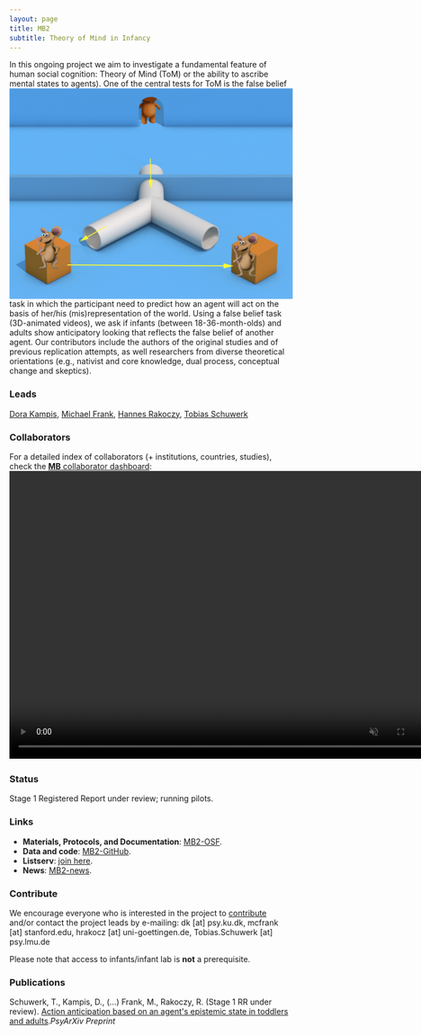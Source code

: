 ```yaml
---
layout: page
title: MB2
subtitle: Theory of Mind in Infancy
---
```


<!--
To-do:
- grant from germany?
- check status;
- publications: where the registred report is archived?
- add collaborators map.
-->

In this ongoing project we aim to investigate a fundamental feature of human social cognition: Theory of Mind (ToM) or the ability to ascribe mental states to agents). <img style="float: right;" src="/assets/img/MB2_design.png"> One of the central tests for ToM is the false belief task in which the participant need to predict how an agent will act on the basis of her/his (mis)representation of the world. Using a false belief task (3D-animated videos), we ask if infants (between 18-36-month-olds) and adults show anticipatory looking that reflects the false belief of another agent. Our contributors include the authors of the original studies and of previous replication attempts, as well researchers from diverse theoretical orientations (e.g., nativist and core knowledge, dual process, conceptual change and skeptics).

### Leads
[Dora Kampis](https://psychology.ku.dk/staff/academic_staff/?pure=en%2Fpersons%2Fdora-kampis(94aa17eb-739f-486e-a280-4a76aa4d38a7).html),  [Michael Frank](https://web.stanford.edu/~mcfrank/), [Hannes Rakoczy](https://www.psych.uni-goettingen.de/en/development/team/rakoczy-hannes), [Tobias Schuwerk](https://www.psy.lmu.de/epp/personen/wiss_ma/tobias_schuwerk/)

### Collaborators
For a detailed index of collaborators (+ institutions, countries, studies), check the [**MB** collaborator dashboard](https://rodrigodalben.shinyapps.io/shiny_mb_map/): <video muted autoplay="autoplay" loop="loop" width="768" height="512">
    <source src="/assets/img/dashboard_studies.mp4" type="video/mp4">  
    </video>

<!-- Flourish
<div class="flourish-embed flourish-map" data-src="visualisation/2520253" data-url="https://flo.uri.sh/visualisation/2520253/embed"><script src="https://public.flourish.studio/resources/embed.js"></script></div>
-->

### Status
Stage 1 Registered Report under review; running pilots.

### Links
* **Materials, Protocols, and Documentation**: [MB2-OSF](https://osf.io/jmuvd/).
* **Data and code**: [MB2-GitHub](https://github.com/manybabies/mb2-analysis).
* **Listserv**: [join here](https://mailman.stanford.edu/mailman/listinfo/manybabies2).
* **News**: [MB2-news]({{site.baseurl}}/tags/#MB2).

### Contribute
We encourage everyone who is interested in the project to [contribute]({{site.baseurl}}/sign_up_log_in/) and/or contact the project leads by e-mailing: dk [at] psy.ku.dk, mcfrank [at] stanford.edu, hrakocz [at] uni-goettingen.de, Tobias.Schuwerk [at] psy.lmu.de

Please note that access to infants/infant lab is **not** a prerequisite.

<!-- ### Publications -->
### Publications
Schuwerk, T., Kampis, D., (...) Frank, M., Rakoczy, R. (Stage 1 RR under review). [Action anticipation based on an agent's epistemic state in toddlers and adults](https://psyarxiv.com/x4jbm/)._PsyArXiv Preprint_
